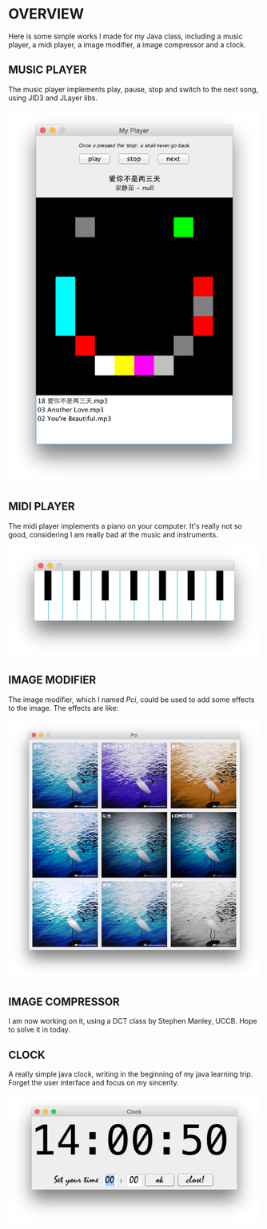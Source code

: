 # OVERVIEW

Here is some simple works I made for my Java class, including a music player, a midi player, a image modifier, a image compressor and a clock.

## MUSIC PLAYER

The music player implements play, pause, stop and switch to the next song, using JID3 and JLayer libs.

![Screenshot](mp3player/screenshot.png)

## MIDI PLAYER

The midi player implements a piano on your computer. It's really not so good, considering I am really bad at the music and instruments.

![Screenshot](midi/screenshot.png)

## IMAGE MODIFIER

The image modifier, which I named *Pci*, could be used to add some effects to the image. The effects are like:

![Screenshot](pci/screenshot.png)

## IMAGE COMPRESSOR

I am now working on it, using a DCT class by Stephen Manley, UCCB. Hope to solve it in today.

## CLOCK

A really simple java clock, writing in the beginning of my java learning trip. Forget the user interface and focus on my sincerity.

![Screenshot](myclock/screenshot.png)